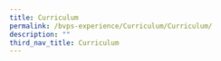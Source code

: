 ```yaml
---
title: Curriculum
permalink: /bvps-experience/Curriculum/Curriculum/
description: ""
third_nav_title: Curriculum
---
```

